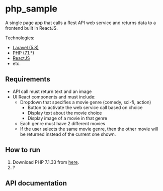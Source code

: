 # php_sample
A single page app that calls a Rest API web service and returns data to a frontend built in ReactJS.

Technologies:
* [Laravel (5.8)](https://laravel.com/)
* [PHP (7.1.*)](https://www.php.net/)
* [ReactJS](https://reactjs.org/)
* etc.

## Requirements
* API call must return text and an image
*  UI React components and must include:
    * Dropdown that specifies a movie genre (comedy, sci-fi, action)
        * Button to activate the web service call based on choice
        * Display text about the movie choice
        * Display image of a movie in that genre
    * Each genre must have 2 different movies
    * If the user selects the same movie genre, then the other movie will be returned instead
of the current one shown.

## How to run
1. Download PHP 7.1.33 from [here](https://www.php.net/distributions/php-7.1.33.tar.bz2). 
2. ?

## API documentation

